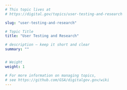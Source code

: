 ```yaml
---
# This topic lives at
# https://digital.gov/topics/user-testing-and-research

slug: "user-testing-and-research"

# Topic Title
title: "User Testing and Research"

# description — keep it short and clear
summary: ""


# Weight
weight: 1

# For more information on managing topics,
# see https://github.com/GSA/digitalgov.gov/wiki
---
```

